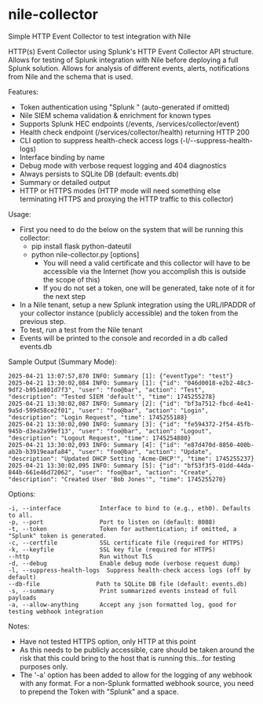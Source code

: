 # nile-collector
Simple HTTP Event Collector to test integration with Nile

HTTP(s) Event Collector using Splunk's HTTP Event Collector API structure.  Allows for testing of Splunk integration with Nile before deploying a full Splunk solution.  Allows for analysis of different events, alerts, notifications from Nile and the schema that is used.

Features:
- Token authentication using "Splunk <token>" (auto-generated if omitted)
- Nile SIEM schema validation & enrichment for known types
- Supports Splunk HEC endpoints (/events, /services/collector/event)
- Health check endpoint (/services/collector/health) returning HTTP 200
- CLI option to suppress health-check access logs (-l/--suppress-health-logs)
- Interface binding by name
- Debug mode with verbose request logging and 404 diagnostics
- Always persists to SQLite DB (default: events.db)
- Summary or detailed output
- HTTP or HTTPS modes (HTTP mode will need something else terminating HTTPS and proxying the HTTP traffic to this collector)

Usage:
- First you need to do the below on the system that will be running this collector:
  - pip install flask python-dateutil
  - python nile-collector.py [options]
    - You will need a valid certificate and this collector will have to be accessible via the Internet (how you accomplish this is outside the scope of this)
    - If you do not set a token, one will be generated, take note of it for the next step
- In a Nile tenant, setup a new Splunk integration using the URL/IPADDR of your collector instance (publicly accessible) and the token from the previous step.
- To test, run a test from the Nile tenant
- Events will be printed to the console and recorded in a db called events.db

Sample Output (Summary Mode):
```
2025-04-21 13:07:57,870 INFO: Summary [1]: {"eventType": "test"}
2025-04-21 13:30:02,084 INFO: Summary [1]: {"id": "046d0018-e2b2-48c3-9df2-b951e801d7f3", "user": "foo@bar", "action": "Test", "description": "Tested SIEM 'default'", "time": 1745255278}
2025-04-21 13:30:02,087 INFO: Summary [2]: {"id": "bf3a7512-fbcd-4e41-9a5d-599d58ce2f01", "user": "foo@bar", "action": "Login", "description": "Login Request", "time": 1745255188}
2025-04-21 13:30:02,090 INFO: Summary [3]: {"id": "fe594372-2f54-45fb-945b-d3ea2a99ef13", "user": "foo@bar", "action": "Logout", "description": "Logout Request", "time": 1745254880}
2025-04-21 13:30:02,093 INFO: Summary [4]: {"id": "e87d470d-8850-400b-ab2b-b3919eaafa84", "user": "foo@bar", "action": "Update", "description": "Updated DHCP Setting 'Acme-DHCP'", "time": 1745255237}
2025-04-21 13:30:02,095 INFO: Summary [5]: {"id": "bf53f3f5-01dd-44da-844b-661e46d72062", "user": "foo@bar", "action": "Create", "description": "Created User 'Bob Jones'", "time": 1745255270}
```

Options:
```
-i, --interface           Interface to bind to (e.g., eth0). Defaults to all.
-p, --port                Port to listen on (default: 8088)
-t, --token               Token for authentication; if omitted, a "Splunk" token is generated.
-c, --certfile            SSL certificate file (required for HTTPS)
-k, --keyfile             SSL key file (required for HTTPS)
--http                    Run without TLS 
-d, --debug               Enable debug mode (verbose request dump)
-l, --suppress-health-logs  Suppress health-check access logs (off by default)
--db-file                Path to SQLite DB file (default: events.db)
-s, --summary             Print summarized events instead of full payloads
-a, --allow-anything	  Accept any json formatted log, good for testing webhook integration
```

Notes:
- Have not tested HTTPS option, only HTTP at this point
- As this needs to be publicly accessible, care should be taken around the risk that this could bring to the host that is running this...for testing purposes only.
- The '-a' option has been added to allow for the logging of any webhook with any format.  For a non-Splunk formatted webhook source, you need to prepend the Token with "Splunk" and a space.
